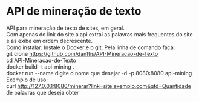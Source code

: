 # API de mineração de texto
API para mineração de texto de sites, em geral.</br>
Com apenas do link do site a api extrai as palavras mais frequentes do site e as exibe em ordem decrescente.</br>
Como instalar: 
Instale o Docker e o git.
Pela linha de comando faça: </br>
git clone https://github.com/danttis/API-Mineracao-de-Texto </br>
cd API-Mineracao-de-Texto </br>
docker build -t api-mining . </br>
docker run --name digite o nome que desejar -d -p 8080:8080 api-mining
</br>
Exemplo de uso: </br>
curl http://127.0.0.1:8080/minerar?link=site.exemplo.com&qtd=Quantidade de palavras que deseja obter</br>

